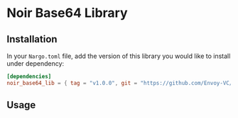 # Noir Base64 Library

## Installation

In your `Nargo.toml` file, add the version of this library you would like to install under dependency:

```toml
[dependencies]
noir_base64_lib = { tag = "v1.0.0", git = "https://github.com/Envoy-VC/noir_base64_lib" }
```

## Usage
